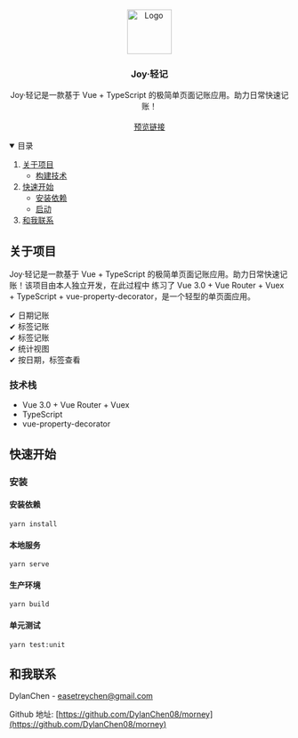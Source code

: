 <!-- PROJECT LOGO -->
<br />
<p align="center">
  <a>
    <img src="https://wx3.sinaimg.cn/mw690/82dbebd3gy1grzcjfazt0j205k05kglg.jpg" alt="Logo" width="80" height="80">
  </a>

<h3 align="center">Joy·轻记</h3>

  <p align="center">
    Joy·轻记是一款基于 Vue + TypeScript 的极简单页面记账应用。助力日常快速记账！
    <br />
    <br />
    <a href="https://dylanchen08.github.io/morney.org/#/money">预览链接</a>
    
  </p>
</p>



<!-- TABLE OF CONTENTS -->
<details open="open">
  <summary>目录</summary>
  <ol>
    <li>
      <a href="#about-the-project">关于项目</a>
      <ul>
        <li><a href="#built-with">构建技术</a></li>
      </ul>
    </li>
    <li>
      <a href="#getting-started">快速开始</a>
      <ul>
        <li><a href="#installation">安装依赖</a></li>
        <li><a href="#installation">启动</a></li>
      </ul>
    </li>
    <li><a href="#contact">和我联系</a></li>
  </ol>
</details>



<!-- ABOUT THE PROJECT -->

## 关于项目

Joy·轻记是一款基于 Vue + TypeScript 的极简单页面记账应用。助力日常快速记账！该项目由本人独立开发，在此过程中 练习了 Vue 3.0 + Vue Router + Vuex + TypeScript +
vue-property-decorator，是一个轻型的单页面应用。

✔ 日期记账 <br/>
✔ 标签记账 <br/>
✔ 标签记账 <br/>
✔ 统计视图 <br/>
✔ 按日期，标签查看 <br/>

### 技术栈

* Vue 3.0 + Vue Router + Vuex
* TypeScript
* vue-property-decorator

<!-- GETTING STARTED -->

## 快速开始

### 安装

#### 安装依赖

```
yarn install
```

#### 本地服务

```
yarn serve
```

#### 生产环境

```
yarn build
```

#### 单元测试

```
yarn test:unit
```

<!-- CONTACT -->

## 和我联系

DylanChen - easetreychen@gmail.com

Github 地址: [https://github.com/DylanChen08/morney](https://github.com/DylanChen08/morney)




